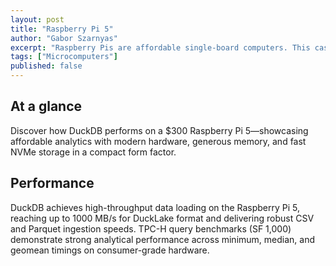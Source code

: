 ```yaml
---
layout: post
title: "Raspberry Pi 5"
author: "Gabor Szarnyas"
excerpt: "Raspberry Pis are affordable single-board computers. This case study features DuckDB with the latest model, the Raspberry Pi 5."
tags: ["Microcomputers"]
published: false
---
```


## At a glance

Discover how DuckDB performs on a $300 Raspberry Pi 5—showcasing affordable analytics with modern hardware, generous memory, and fast NVMe storage in a compact form factor.

## Performance

DuckDB achieves high-throughput data loading on the Raspberry Pi 5, reaching up to 1000 MB/s for DuckLake format and delivering robust CSV and Parquet ingestion speeds. TPC-H query benchmarks (SF 1,000) demonstrate strong analytical performance across minimum, median, and geomean timings on consumer-grade hardware.